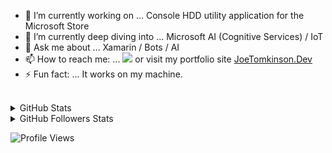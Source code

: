 
- 🔭 I’m currently working on ... Console HDD utility application for the Microsoft Store
- 🌱 I’m currently deep diving into ... Microsoft AI (Cognitive Services) / IoT 
- 💬 Ask me about ... Xamarin / Bots / AI
- 📫 How to reach me: ... <a href="mailto:hello@joetomkinson.dev?"><img src="https://img.shields.io/badge/Email-Hello%40joetomkinson.dev-red"/></a> or visit my portfolio site 
<a href="https://JoeTomkinson.dev" target = "_blank">JoeTomkinson.Dev</a>
- ⚡ Fun fact: ... It works on my machine.
<br/>

<details>
  <summary>GitHub Stats</summary>
  
  [![JoeTomkinson's github stats](https://github-readme-stats.vercel.app/api?username=JoeTomkinson&layout=compact&theme=cobalt)](https://github.com/JoeTomkinson/)

</details>

<details>
  <summary>GitHub Followers Stats</summary>
  
  [![Github Followers](https://img.shields.io/github/followers/JoeTomkinson?color=06d6a0&label=Github%20Followers&style=for-the-badge)](https://github.com/JoeTomkinson?tab=followers)
  
</details>

![Profile Views](https://komarev.com/ghpvc/?username=JoeTomkinson&color=blue)
